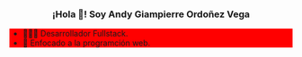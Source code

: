 <p align="center" width="300">
   <h3 align="center">¡Hola 👋! Soy Andy Giampierre Ordoñez Vega</h3>
</p>

<ul style="background: red;">
   <li>👨🏻‍💻 Desarrollador Fullstack.</li>
   <li>🎯 Enfocado a la programción web.</li>
<ul>
